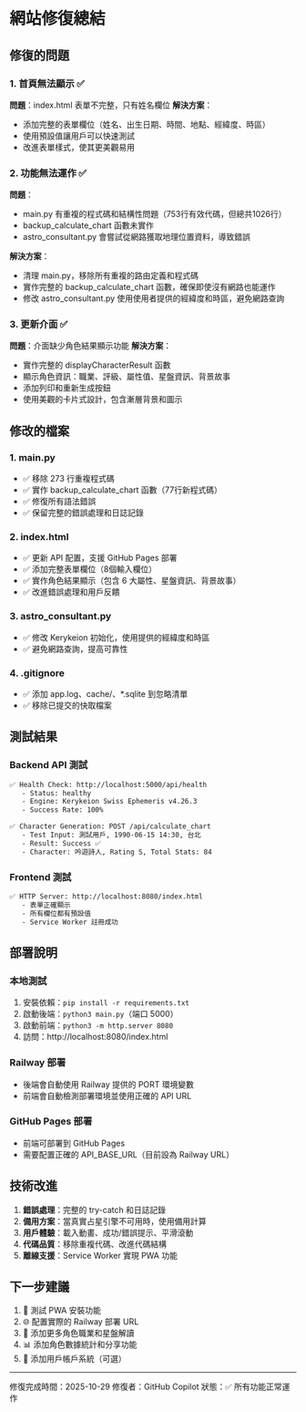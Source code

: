 # 網站修復總結

## 修復的問題

### 1. 首頁無法顯示 ✅
**問題**：index.html 表單不完整，只有姓名欄位
**解決方案**：
- 添加完整的表單欄位（姓名、出生日期、時間、地點、經緯度、時區）
- 使用預設值讓用戶可以快速測試
- 改進表單樣式，使其更美觀易用

### 2. 功能無法運作 ✅
**問題**：
- main.py 有重複的程式碼和結構性問題（753行有效代碼，但總共1026行）
- backup_calculate_chart 函數未實作
- astro_consultant.py 會嘗試從網路獲取地理位置資料，導致錯誤

**解決方案**：
- 清理 main.py，移除所有重複的路由定義和程式碼
- 實作完整的 backup_calculate_chart 函數，確保即使沒有網路也能運作
- 修改 astro_consultant.py 使用使用者提供的經緯度和時區，避免網路查詢

### 3. 更新介面 ✅
**問題**：介面缺少角色結果顯示功能
**解決方案**：
- 實作完整的 displayCharacterResult 函數
- 顯示角色資訊：職業、評級、屬性值、星盤資訊、背景故事
- 添加列印和重新生成按鈕
- 使用美觀的卡片式設計，包含漸層背景和圖示

## 修改的檔案

### 1. main.py
- ✅ 移除 273 行重複程式碼
- ✅ 實作 backup_calculate_chart 函數（77行新程式碼）
- ✅ 修復所有語法錯誤
- ✅ 保留完整的錯誤處理和日誌記錄

### 2. index.html
- ✅ 更新 API 配置，支援 GitHub Pages 部署
- ✅ 添加完整表單欄位（8個輸入欄位）
- ✅ 實作角色結果顯示（包含 6 大屬性、星盤資訊、背景故事）
- ✅ 改進錯誤處理和用戶反饋

### 3. astro_consultant.py
- ✅ 修改 Kerykeion 初始化，使用提供的經緯度和時區
- ✅ 避免網路查詢，提高可靠性

### 4. .gitignore
- ✅ 添加 app.log、cache/、*.sqlite 到忽略清單
- ✅ 移除已提交的快取檔案

## 測試結果

### Backend API 測試
```bash
✅ Health Check: http://localhost:5000/api/health
   - Status: healthy
   - Engine: Kerykeion Swiss Ephemeris v4.26.3
   - Success Rate: 100%

✅ Character Generation: POST /api/calculate_chart
   - Test Input: 測試用戶, 1990-06-15 14:30, 台北
   - Result: Success ✅
   - Character: 吟遊詩人, Rating S, Total Stats: 84
```

### Frontend 測試
```bash
✅ HTTP Server: http://localhost:8080/index.html
   - 表單正確顯示
   - 所有欄位都有預設值
   - Service Worker 註冊成功
```

## 部署說明

### 本地測試
1. 安裝依賴：`pip install -r requirements.txt`
2. 啟動後端：`python3 main.py`（端口 5000）
3. 啟動前端：`python3 -m http.server 8080`
4. 訪問：http://localhost:8080/index.html

### Railway 部署
- 後端會自動使用 Railway 提供的 PORT 環境變數
- 前端會自動檢測部署環境並使用正確的 API URL

### GitHub Pages 部署
- 前端可部署到 GitHub Pages
- 需要配置正確的 API_BASE_URL（目前設為 Railway URL）

## 技術改進

1. **錯誤處理**：完整的 try-catch 和日誌記錄
2. **備用方案**：當真實占星引擎不可用時，使用備用計算
3. **用戶體驗**：載入動畫、成功/錯誤提示、平滑滾動
4. **代碼品質**：移除重複代碼、改進代碼結構
5. **離線支援**：Service Worker 實現 PWA 功能

## 下一步建議

1. 📱 測試 PWA 安裝功能
2. 🌐 配置實際的 Railway 部署 URL
3. 🎨 添加更多角色職業和星盤解讀
4. 📊 添加角色數據統計和分享功能
5. 🔐 添加用戶帳戶系統（可選）

---

修復完成時間：2025-10-29
修復者：GitHub Copilot
狀態：✅ 所有功能正常運作
